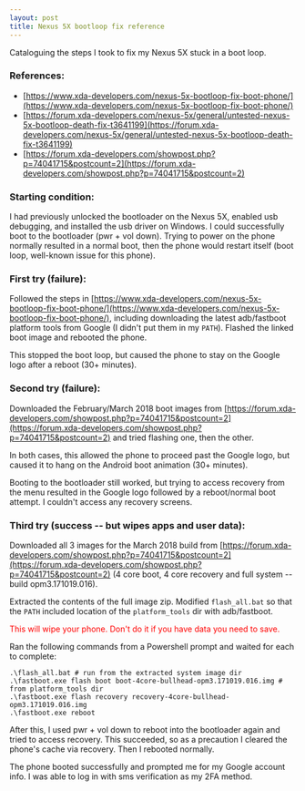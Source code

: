 ```yaml
---
layout: post
title: Nexus 5X bootloop fix reference
---
```


Cataloguing the steps I took to fix my Nexus 5X stuck in a boot loop.

### References:

* [https://www.xda-developers.com/nexus-5x-bootloop-fix-boot-phone/](https://www.xda-developers.com/nexus-5x-bootloop-fix-boot-phone/)
* [https://forum.xda-developers.com/nexus-5x/general/untested-nexus-5x-bootloop-death-fix-t3641199](https://forum.xda-developers.com/nexus-5x/general/untested-nexus-5x-bootloop-death-fix-t3641199)
* [https://forum.xda-developers.com/showpost.php?p=74041715&postcount=2](https://forum.xda-developers.com/showpost.php?p=74041715&postcount=2)

### Starting condition:

I had previously unlocked the bootloader on the Nexus 5X, enabled usb debugging, and installed the usb driver on Windows. I could successfully boot to the bootloader (pwr + vol down). Trying to power on the phone normally resulted in a normal boot, then the phone would restart itself (boot loop, well-known issue for this phone).

### First try (failure):

Followed the steps in [https://www.xda-developers.com/nexus-5x-bootloop-fix-boot-phone/](https://www.xda-developers.com/nexus-5x-bootloop-fix-boot-phone/), including downloading the latest adb/fastboot platform tools from Google (I didn't put them in my `PATH`). Flashed the linked boot image and rebooted the phone.

This stopped the boot loop, but caused the phone to stay on the Google logo after a reboot (30+ minutes).

### Second try (failure):

Downloaded the February/March 2018 boot images from [https://forum.xda-developers.com/showpost.php?p=74041715&postcount=2](https://forum.xda-developers.com/showpost.php?p=74041715&postcount=2) and tried flashing one, then the other.

In both cases, this allowed the phone to proceed past the Google logo, but caused it to hang on the Android boot animation (30+ minutes). 

Booting to the bootloader still worked, but trying to access recovery from the menu resulted in the Google logo followed by a reboot/normal boot attempt. I couldn't access any recovery screens.

### Third try (success -- but wipes apps and user data):

Downloaded all 3 images for the March 2018 build from [https://forum.xda-developers.com/showpost.php?p=74041715&postcount=2](https://forum.xda-developers.com/showpost.php?p=74041715&postcount=2) (4 core boot, 4 core recovery and full system -- build opm3.171019.016).

Extracted the contents of the full image zip. Modified `flash_all.bat` so that the `PATH` included location of the `platform_tools` dir with adb/fastboot.

<span style="color: red;">This will wipe your phone. Don't do it if you have data you need to save.</span>

Ran the following commands from a Powershell prompt and waited for each to complete:
```
.\flash_all.bat # run from the extracted system image dir
.\fastboot.exe flash boot boot-4core-bullhead-opm3.171019.016.img # from platform_tools dir 
.\fastboot.exe flash recovery recovery-4core-bullhead-opm3.171019.016.img
.\fastboot.exe reboot
```

After this, I used pwr + vol down to reboot into the bootloader again and tried to access recovery. This succeeded, so as a precaution I cleared the phone's cache via recovery. Then I rebooted normally. 

The phone booted successfully and prompted me for my Google account info. I was able to log in with sms verification as my 2FA method.
